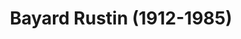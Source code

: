 ---
pid: LS214
title: Bayard Rustin (1912-1985)
location_transcription: Penn Treaty Park
zipcode: '19103'
outside_phl: 
neighborhood: Rittenhouse Square,Avenue of The Arts,Logan Square,Fitler Square
age: '71'
age_range: 70+
instagram: 
image_file_name: LS_214.jpg
proposal_transcription: 'Celebrating: African American human-rights leader/activist/strategists.  Born
  a Quaker in West Chester, Pa. Noted orator and essayist. Noted Theoretician. Student
  of Gandhian-ism.  Professional pacifist on international stage.  Conscientious objector.
  Organizer 1963 March on Washington.  Openly gay man (1999 - ) gay rights activist.  Recipient
  Presidential Medal of Freedom (U.S.) 2013  (Standing figure of this dynamic 20th
  century Quaker.  Text from his writings and letters  See Lost Prophet by John D''emelio.  I
  am not a Quaker, myself.'
topic: Brotherly Love,Human Rights,Inclusivity,Social Justice,Unity,Love,Freedom
topic_summary: 0, 0, 0, 0, 0, 0, 0
type: Sculpture Statue
keywords_other: 
credit: Margaret Chisholm
image_labels: 
twitter: 
facebook: 
permalink: "/monuments/ls214/"
layout: item-page
---